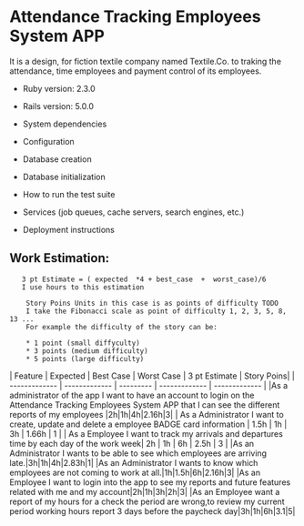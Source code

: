 # Attendance Tracking Employees System APP

It is a design, for fiction textile company named Textile.Co. to traking the attendance,  time employees and payment control of its employees.




* Ruby version: 2.3.0

* Rails version: 5.0.0

* System dependencies

* Configuration

* Database creation

* Database initialization

* How to run the test suite

* Services (job queues, cache servers, search engines, etc.)

* Deployment instructions

## Work Estimation:
```   
   3 pt Estimate = ( expected  *4 + best_case  +  worst_case)/6
   I use hours to this estimation

    Story Poins Units in this case is as points of difficulty TODO
    I take the Fibonacci scale as point of difficulty 1, 2, 3, 5, 8, 13 ...
    For example the difficulty of the story can be:

    * 1 point (small diffyculty)
    * 3 points (medium difficulty)
    * 5 points (large difficulty)
```
| Feature | Expected  | Best Case | Worst Case | 3 pt Estimate | Story Poins|
| ------------- | ------------- | --------- | ------------- | ------------- |
|As a administrator of the app I want to have an account to login on the Attendance Tracking Employees System APP that I can see the different reports of my employees |2h|1h|4h|2.16h|3|
| As a Administrator I want to create, update and delete a employee  BADGE card information | 1.5h  | 1h  | 3h  | 1.66h  | 1 |
| As a Employee I want to track my arrivals and departures time by each day of the work week| 2h | 1h  | 6h  | 2.5h  | 3 |
|As an Administrator I wants to be able to see which employees are arriving late.|3h|1h|4h|2.83h|1|
|As an Administrator I wants to know which employees are not coming to work at all.|1h|1.5h|6h|2.16h|3|
|As an Employee I want to login into the app to see my reports and future features related with me and my account|2h|1h|3h|2h|3|
|As an Employee want a report of my hours for a check the period are wrong,to review my current period working hours report 3 days before the paycheck day|3h|1h|6h|3.1|5|

